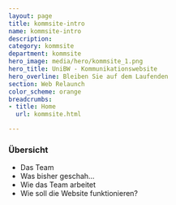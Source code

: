```yaml
---
layout: page
title: kommsite-intro
name: kommsite-intro
description: 
category: kommsite
department: kommsite
hero_image: media/hero/kommsite_1.png
hero_title: UniBW - Kommunikationswebsite
hero_overline: Bleiben Sie auf dem Laufenden
section: Web Relaunch
color_scheme: orange
breadcrumbs:
- title: Home
  url: kommsite.html

---
```


### Übersicht

* Das Team
* Was bisher geschah…
* Wie das Team arbeitet
* Wie soll die Website funktionieren?


